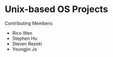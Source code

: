 # Unix-based OS Projects

Contributing Members:
- Rico Wen
- Stephen Hu
- Steven Rezeki
- Youngjin Jo
